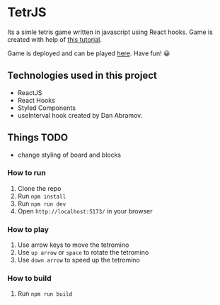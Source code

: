 # TetrJS

Its a simle tetris game written in javascript using React hooks.
Game is created with help of [this tutorial](https://www.youtube.com/watch?v=ZGOaCxX8HIU).

Game is deployed and can be played [here](https://tetrjs-ach00.netlify.app/). Have fun! 😀

## Technologies used in this project

- ReactJS
- React Hooks
- Styled Components
- useInterval hook created by Dan Abramov.

## Things TODO

- change styling of board and blocks

### How to run

1. Clone the repo
2. Run `npm install`
3. Run `npm run dev`
4. Open `http://localhost:5173/` in your browser

### How to play

1. Use arrow keys to move the tetromino
2. Use `up arrow` or `space` to rotate the tetromino
3. Use `down arrow` to speed up the tetromino

### How to build

1. Run `npm run build`
